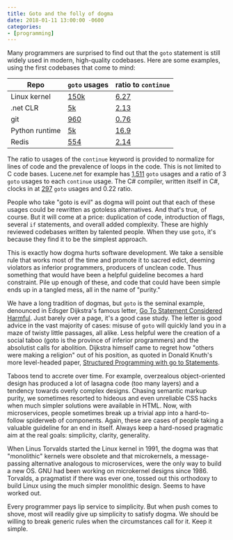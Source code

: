 ```yaml
---
title: Goto and the folly of dogma
date: 2018-01-11 13:00:00 -0600
categories:
- [programming]
---
```


Many programmers are surprised to find out that the `goto` statement is still
widely used in modern, high-quality codebases. Here are some examples, using the
first codebases that come to mind:

| Repo           | `goto` usages   | ratio to `continue` |
|----------------|-----------------|---------------------|
| Linux kernel   | [150k][kernel-goto] | [6.27][kernel-ratio]  |
| .net CLR       | [5k][clr-goto]    | [2.13][clr-ratio]   |
| git            | [960][git-goto]   | [0.76][git-ratio]    |
| Python runtime | [5k][python-goto] | [16.9][python-ratio] |
| Redis          | [554][redis-goto] | [2.14][redis-ratio]  |

The ratio to usages of the `continue` keyword is provided to normalize for lines
of code and the prevalence of loops in the code.  This is not limited to C code
bases.  Lucene<span>.</span>net for example has [1,511][lucenenet] `goto` usages
and a ratio of 3 `goto` usages to each `continue` usage. The C# compiler,
written itself in C#, clocks in at [297][roslyn] `goto` usages and 0.22 ratio.

People who take "goto is evil" as dogma will point out that each of these usages
could be rewritten as gotoless alternatives. And that's true, of course. But it
will come at a price: duplication of code, introduction of flags, several
`if` statements, and overall added complexity. These are highly reviewed
codebases written by talented people. When they use `goto`, it's because they
find it to be the simplest approach.

This is exactly how dogma hurts software development. We take a sensible rule
that works most of the time and promote it to sacred edict, deeming violators as
inferior programmers, producers of unclean code.  Thus something that would have
been a helpful guideline becomes a hard constraint.  Pile up enough of these,
and code that could have been simple ends up in a tangled mess, all in the name
of "purity."

We have a long tradition of dogmas, but `goto` is the seminal example, denounced
in Edsger Dijkstra's famous letter, [Go To Statement Considered Harmful]. Just
barely over a page, it's a good case study. The letter is good advice in the
vast majority of cases: misuse of `goto` will quickly land you in a maze of
twisty little passages, all alike.  Less helpful were the creation of a social
taboo (goto is the province of inferior programmers) and the absolutist calls
for abolition. Dijkstra himself came to regret how "others were making
a religion" out of his position, as quoted in Donald Knuth's more level-headed
paper, [Structured Programming with go to Statements].

Taboos tend to accrete over time. For example, overzealous object-oriented
design has produced a lot of lasagna code (too many layers) and a tendency
towards overly complex designs. Chasing semantic markup purity, we sometimes
resorted to hideous and even unreliable CSS hacks when much simpler solutions
were available in HTML. Now, with microservices, people sometimes break up
a trivial app into a hard-to-follow spiderweb of components. Again, these are
cases of people taking a valuable guideline for an end in itself.  Always keep
a hard-nosed pragmatic aim at the real goals: simplicity, clarity, generality.

When Linus Torvalds started the Linux kernel in 1991, the dogma was that
"monolithic" kernels were obsolete and that microkernels, a message-passing
alternative analogous to microservices, were the only way to build a new OS.
GNU had been working on microkernel designs since 1986. Torvalds, a pragmatist
if there was ever one, tossed out this orthodoxy to build Linux using the much
simpler monolithic design. Seems to have worked out.

Every programmer pays lip service to simplicity. But when push comes to shove,
most will readily give up simplicity to satisfy dogma. We should be willing to
break generic rules when the circumstances call for it.  Keep it simple.

[Go To Statement Considered Harmful]:http://sci-hub.tw/10.1145/362929.362947
[harmful-scihub]:https://sci-hub.hk/11.1145/362929.362947

[Structured Programming with go to Statements]: http://sci-hub.tw/10.1145/356635.356640

[kernel-goto]: https://grokbit.com/torvalds/linux/ref/master?keyword=goto
[kernel-ratio]: https://grokbit.com/_s/gduarte/goto-statement/linux
[clr-goto]: https://grokbit.com/dotnet/coreclr/ref/master?keyword=goto
[clr-ratio]: https://grokbit.com/_s/gduarte/goto-statement/clr
[git-goto]: https://grokbit.com/git/git/ref/master?keyword=goto
[git-ratio]: https://grokbit.com/_s/gduarte/goto-statement/git
[python-goto]: https://grokbit.com/python/cpython/ref/master?keyword=goto
[python-ratio]: https://grokbit.com/_s/gduarte/goto-statement/cpython
[redis-goto]: https://grokbit.com/antirez/redis/ref/unstable?keyword=goto
[redis-ratio]: https://grokbit.com/_s/gduarte/goto-statement/redis

[lucenenet]: https://grokbit.com/_s/gduarte/goto-statement/lucenenet
[roslyn]: https://grokbit.com/_s/gduarte/goto-statement/roslyn
